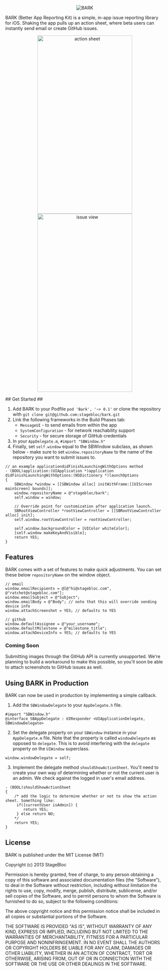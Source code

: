 <p align="center" >
  <img src="http://i.imgur.com/fkR8t4g.png" alt="BARK" title="BARK">
</p>

BARK (Better App Reporting Kit) is a simple, in-app issue reporting library for iOS. Shaking the app pulls up an action sheet, where beta users can instantly send email or create GitHub issues.
<p align="center">
<img src="http://i.imgur.com/Tge4KbW.png" alt="action sheet" title="action sheet" width="300" height="564">
<img src="http://i.imgur.com/iu0iydA.png" alt="issue view" title="issue view" width="300" height="564">
</p>
## Get Started ##

1. Add BARK to your Podfile `pod 'Bark', '~> 0.1'` or clone the repository with `git clone git@github.com:stagebloc/bark.git` 
2. Link the following frameworks in the Build Phases tab: 
    - `MessageUI` - to send emails from within the app
    - `SystemConfiguration` -  for network reachability support
    - `Security` - for secure storage of GitHub credentials
3. In your `AppDelegate.m`, `#import "SBWindow.h"`
4. Finally, set `self.window` equal to the SBWindow subclass, as shown below - make sure to set `window.repositoryName` to the name of the repository you want to submit issues to.

```objc
// an example applicationdidFinishLaunchingWithOptions method
- (BOOL)application:(UIApplication *)application didFinishLaunchingWithOptions:(NSDictionary *)launchOptions
{
    SBWindow *window = [[SBWindow alloc] initWithFrame:[[UIScreen mainScreen] bounds]];
    window.repositoryName = @"stagebloc/bark";
    self.window = window;
    
    // Override point for customization after application launch.
    SBRootViewController *rootViewController = [[SBRootViewController alloc] init];
    self.window.rootViewController = rootViewController;
    
    self.window.backgroundColor = [UIColor whiteColor];
    [self.window makeKeyAndVisible];
    return YES;
}
```

## Features ##

BARK comes with a set of features to make quick adjustments. You can set these below `repositoryName` on the window object.

```objc
// email
window.emailRecipients = @[@"hi@stagebloc.com", @"ratchet@stagebloc.com"];
window.emailSubject = @"Subject";
window.emailBody = @"Body"; // note that this will override sending device info
window.attachScreenshot = YES; // defaults to YES

// github
window.defaultAssignee = @"your_username";
window.defaultMilestone = @"milestone_title";
window.attachDeviceInfo = YES; // defaults to YES
```

### Coming Soon ###

Submitting images through the GitHub API is currently unsupported. We're planning to build a workaround to make this possible, so you'll soon be able to attach screenshots to GitHub issues as well.

## Using BARK in Production ##

BARK can now be used in production by implementing a simple callback.

1) Add the `SBWindowDelegate` to your `AppDelegate.h` file. 

```objc
#import "SBWindow.h"
@interface SBAppDelegate : UIResponder <UIApplicationDelegate, SBWindowDelegate>
```
2) Set the delegate property on your `SBWindow` instance in your `AppDelegate.m` file. Note that the property is called `windowDelegate` as opposed to `delegate`. This is to avoid interfering with the `delegate` property on the `UIWindow` superclass.

```objc
window.windowDelegate = self;
```
3) Implement the delegate method `shouldShowActionSheet`. You'll need to create your own way of determining whether or not the current user is an admin. We check against the logged in user's email address.

```objc
- (BOOL)shouldShowActionSheet
{
    /* add the logic to determine whether or not to show the action sheet. Something like:
     if([currentUser isAdmin]) {
        return YES;
     } else return NO;
    */
    return YES;
}
```

## License ##

BARK is published under the MIT License (MIT)

Copyright (c) 2013 StageBloc

Permission is hereby granted, free of charge, to any person obtaining a copy
of this software and associated documentation files (the "Software"), to deal
in the Software without restriction, including without limitation the rights
to use, copy, modify, merge, publish, distribute, sublicense, and/or sell
copies of the Software, and to permit persons to whom the Software is
furnished to do so, subject to the following conditions:

The above copyright notice and this permission notice shall be included in
all copies or substantial portions of the Software.

THE SOFTWARE IS PROVIDED "AS IS", WITHOUT WARRANTY OF ANY KIND, EXPRESS OR
IMPLIED, INCLUDING BUT NOT LIMITED TO THE WARRANTIES OF MERCHANTABILITY,
FITNESS FOR A PARTICULAR PURPOSE AND NONINFRINGEMENT. IN NO EVENT SHALL THE
AUTHORS OR COPYRIGHT HOLDERS BE LIABLE FOR ANY CLAIM, DAMAGES OR OTHER
LIABILITY, WHETHER IN AN ACTION OF CONTRACT, TORT OR OTHERWISE, ARISING FROM,
OUT OF OR IN CONNECTION WITH THE SOFTWARE OR THE USE OR OTHER DEALINGS IN
THE SOFTWARE.
